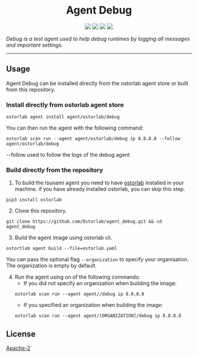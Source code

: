 <h1 align="center">Agent Debug</h1>

<p align="center">
<img src="https://img.shields.io/badge/License-Apache_2.0-brightgreen.svg">
<img src="https://img.shields.io/github/languages/top/ostorlab/agent_debug">
<img src="https://img.shields.io/github/stars/ostorlab/agent_debug">
<img src="https://img.shields.io/badge/PRs-welcome-brightgreen.svg">
</p>

_Debug is a test agent used to help debug runtimes by logging all messages and important settings._

---

## Usage

Agent Debug can be installed directly from the ostorlab agent store or built from this repository.

 ### Install directly from ostorlab agent store

 ```shell
 ostorlab agent install agent/ostorlab/debug
 ```

You can then run the agent with the following command:
```shell
ostorlab scan run --agent agent/ostorlab/debug ip 8.8.8.8 --follow agent/ostorlab/debug 
```
--follow used to follow the logs of the debug agent

### Build directly from the repository

 1. To build the tsunami agent you need to have [ostorlab](https://pypi.org/project/ostorlab/) installed in your machine.  if you have already installed ostorlab, you can skip this step.

```shell
pip3 install ostorlab
```

 2. Clone this repository.

```shell
git clone https://github.com/Ostorlab/agent_debug.git && cd agent_debug
```

 3. Build the agent image using ostorlab cli.

 ```shell
 ostortlab agent build --file=ostorlab.yaml
 ```
 You can pass the optional flag `--organization` to specify your organisation. The organization is empty by default.

 4. Run the agent using on of the following commands:
	 * If you did not specify an organization when building the image:
	  ```shell
	  ostorlab scan run --agent agent//debug ip 8.8.8.8
	  ```
	 * If you specified an organization when building the image:
	  ```shell
	  ostorlab scan run --agent agent/[ORGANIZATION]/debug ip 8.8.8.8
	  ```


## License
[Apache-2](./LICENSE)
